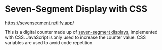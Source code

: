# Seven-Segment Display with CSS

https://sevensegment.netlify.app/

This is a digital counter made up of [seven-segment displays](https://en.wikipedia.org/wiki/Seven-segment_display), implemented with CSS. JavaScript is only used to increase the counter value. CSS variables are used to avoid code repetition.
